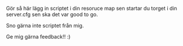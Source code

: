 Gör så här lägg in scriptet i din resoruce map sen startar du torget i din server.cfg sen ska det var good to go.

Sno gärna inte scriptet från mig.

Ge mig gärna feedback!! :)
